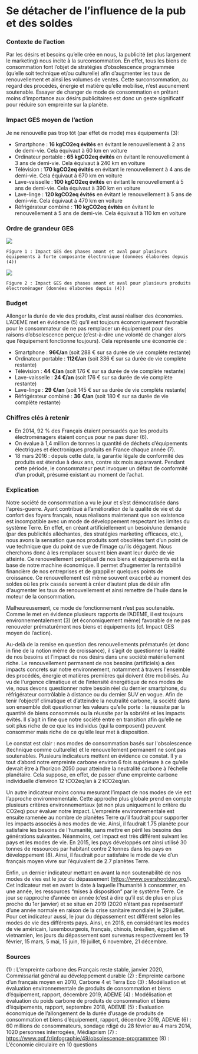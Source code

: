 # Se détacher de l’influence de la pub et des soldes

### Contexte de l’action
Par les désirs et besoins qu’elle crée en nous, la publicité (et plus largement le marketing) nous incite à la surconsommation. En effet, tous les biens de consommation font l’objet de stratégies d’obsolescence programmée (qu’elle soit technique et/ou culturelle) afin d’augmenter les taux de renouvellement et ainsi les volumes de ventes. Cette surconsommation, au regard des procédés, énergie et matière qu’elle mobilise, n’est aucunement soutenable. Essayer de changer de mode de consommation en prêtant moins d’importance aux désirs publicitaires est donc un geste significatif pour réduire son empreinte sur la planète.

### Impact GES moyen de l’action 
Je ne renouvelle pas trop tôt (par effet de mode) mes équipements  (3):
- Smartphone : **16 kgCO2eq évités** en évitant le renouvellement à 2 ans de demi-vie. Cela équivaut à 60 km en voiture
- Ordinateur portable : **65 kgCO2eq évités** en évitant le renouvellement à 3 ans de demi-vie. Cela équivaut à 240 km en voiture
- Télévision : **170 kgCO2eq évités** en évitant le renouvellement à 4 ans de demi-vie. Cela équivaut à 670 km en voiture
- Lave-vaisselle : **100 kgCO2eq évités** en évitant le renouvellement à 5 ans de demi-vie. Cela équivaut à 390 km en voiture
- Lave-linge : **120 kgCO2eq évités** en évitant le renouvellement à 5 ans de demi-vie. Cela équivaut à 470 km en voiture
- Réfrigérateur combiné : **110 kgCO2eq évités** en évitant le renouvellement à 5 ans de demi-vie. Cela équivaut à 110 km en voiture

### Ordre de grandeur GES 

![](https://www.associationbilancarbone.fr/wp-content/uploads/2020/12/eee-2nd-main-fig1.jpg)

```Figure 1 : Impact GES des phases amont et aval pour plusieurs équipements à forte composante électronique (données élaborées depuis (4))```

![](https://www.associationbilancarbone.fr/wp-content/uploads/2020/12/eee-2nd-main-fig2.jpg)

```Figure 2 : Impact GES des phases amont et aval pour plusieurs produits électroménager (données élaborées depuis (4))```

### Budget
Allonger la durée de vie des produits, c’est aussi réaliser des économies. L’ADEME met en évidence (5) qu’il est toujours économiquement favorable pour le consommateur de ne pas remplacer un équipement pour des raisons d’obsolescence perçue  (c’est-à-dire une volonté de changer alors que l’équipement fonctionne toujours). Cela représente une économie de :
- Smartphone : **96€/an** (soit 288 € sur sa durée de vie complète restante)
- Ordinateur portable : **112€/an** (soit 336 € sur sa durée de vie complète restante)
- Télévision : **44 €/an** (soit 176 € sur sa durée de vie complète restante)
- Lave-vaisselle : **24 €/an** (soit 176 € sur sa durée de vie complète restante)
- Lave-linge : **29 €/an** (soit 145 € sur sa durée de vie complète restante)
- Réfrigérateur combiné : **36 €/an** (soit 180 € sur sa durée de vie complète restante)

### Chiffres clés à retenir 
- En 2014, 92 % des Français étaient persuadés que les produits électroménagers étaient conçus pour ne pas durer (6).
- On évalue à 1,4 million de tonnes la quantité de déchets d’équipements électriques et électroniques produits en France chaque année (7).
- 18 mars 2016 : depuis cette date, la garantie légale de conformité des produits est étendue à deux ans, contre six mois auparavant. Pendant cette période, le consommateur peut invoquer un défaut de conformité d’un produit, présumé existant au moment de l’achat.

### Explication
Notre société de consommation a vu le jour et s’est démocratisée dans l'après-guerre. Ayant contribué à l’amélioration de la qualité de vie et du confort des foyers français, nous réalisons maintenant que son existence est incompatible avec un mode de développement respectant les limites du système Terre. En effet, en créant artificiellement un besoin/une demande (par des publicités alléchantes, des stratégies marketing efficaces, etc.), nous avons la sensation que nos produits sont obsolètes tant d’un point de vue technique que du point de vue de l’image qu’ils dégagent. Nous cherchons donc à les remplacer souvent bien avant leur durée de vie atteinte. Ce renouvellement perpétuel de nos biens et équipements est la base de notre machine économique. Il permet d’augmenter la rentabilité financière de nos entreprises et de grappiller quelques points de croissance. Ce renouvellement est même souvent exacerbé au moment des soldes où les prix cassés servent à créer d’autant plus de désir afin d'augmenter les taux de renouvellement et ainsi remettre de l’huile dans le moteur de la consommation.

Malheureusement, ce mode de fonctionnement n’est pas soutenable. Comme le met en évidence plusieurs rapports de l’ADEME, il est toujours environnementalement (3) (et économiquement même) favorable de ne pas renouveler prématurément nos biens et équipements (cf. Impact GES moyen de l’action).

Au-delà de la remise en question des renouvellements prématurés (et donc in fine de la notion même de croissance), il s’agit de questionner la réalité de nos besoins et l’impact de nos désirs dans une société matériellement riche. Le renouvellement permanent de nos besoins (artificiels) a des impacts concrets sur notre environnement, notamment à travers l'ensemble des procédés, énergie et matières premières qui doivent être mobilisés.  Au vu de l'urgence climatique et de l’intensité énergétique de nos modes de vie, nous devons questionner notre besoin réel du dernier smartphone, du réfrigérateur contrôlable à distance ou du dernier SUV en vogue. Afin de tenir l’objectif climatique et d’atteindre la neutralité carbone, la société dans son ensemble doit questionner les valeurs qu’elle porte : la réussite par la quantité de biens consommés ou la réussite par la sobriété et les impacts évités. Il s’agit in fine que notre société entre en transition afin qu’elle ne soit plus riche de ce que les individus (qui la composent) peuvent consommer mais riche de ce qu’elle leur met à disposition.

Le constat est clair : nos modes de consommation basés sur l'obsolescence (technique comme culturelle) et le renouvellement permanent ne sont pas soutenables. Plusieurs indicateurs mettent en évidence ce constat. Il y a tout d’abord notre empreinte carbone environ 6 fois supérieure à ce qu’elle devrait être à l’horizon 2050 pour atteindre la neutralité carbone à l’échelle planétaire. Cela suppose, en effet, de passer d’une empreinte carbone individuelle d’environ 12 tCO2eq/an à 2 tCO2eq/an. 

Un autre indicateur moins connu mesurant l’impact de nos modes de vie est l’approche environnementale. Cette approche plus globale prend en compte plusieurs critères environnementaux  (et non plus uniquement le critère du CO2eq) pour évaluer notre impact. L’empreinte environnementale est ensuite ramenée au nombre de planètes Terre qu’il faudrait pour supporter les impacts associés à nos modes de vie. Ainsi, il faudrait 1.75 planète pour satisfaire les besoins de l’humanité, sans mettre en péril les besoins des générations suivantes. Néanmoins, cet impact est très différent suivant les pays et les modes de vie. En 2015, les pays développés ont ainsi utilisé 30 tonnes de ressources par habitant contre 2 tonnes dans les pays en développement (8). Ainsi, il faudrait pour satisfaire le mode de vie d’un français moyen vivre sur l’équivalent de 2.7 planètes Terre. 

Enfin, un dernier indicateur mettant en avant la non soutenabilité de nos modes de vies est le jour du dépassement (https://www.overshootday.org/). Cet indicateur met en avant la date à laquelle l’humanité à consommer, en une année, les ressources “mises à disposition” par le système Terre. Ce jour se rapproche d’année en année (c’est à dire qu’il est de plus en plus proche du 1er janvier) et se situe en 2019 (2020 n’étant pas représentatif d’une année normale en raison de la crise sanitaire mondiale) le 29 juillet. Pour cet indicateur aussi, le jour du dépassement est différent selon les modes de vie des différents pays. Ainsi, en 2018, en considérant les modes de vie américain, luxembourgeois, français, chinois, brésilien, égyptien et vietnamien, les jours du dépassement sont survenus respectivement les 19 février, 15 mars, 5 mai, 15 juin, 19 juillet, 6 novembre, 21 décembre.

### Sources
(1) : L’empreinte carbone des Français reste stable, janvier 2020, Commissariat général au développement durable
(2) : Empreinte carbone d’un français moyen en 2010,  Carbone 4 et Terra Eco
(3) : Modélisation et évaluation environnementale de produits de consommation et biens d’équipement, rapport, décembre 2019, ADEME
(4) : Modélisation et évaluation du poids carbone de produits de consommation et biens d’équipements, rapport, septembre 2018, ADEME
(5) : Evaluation économique de l’allongement de la durée d’usage de produits de consommation et biens d’équipement, rapport, décembre 2019, ADEME
(6) : 60 millions de consommateurs, sondage rdigé du 28 février au 4 mars 2014, 1020 personnes interrogées, Médiaprism
(7) : https://www.qqf.fr/infographie/49/obsolescence-programmee
(8) : L’économie circulaire en 10 questions


